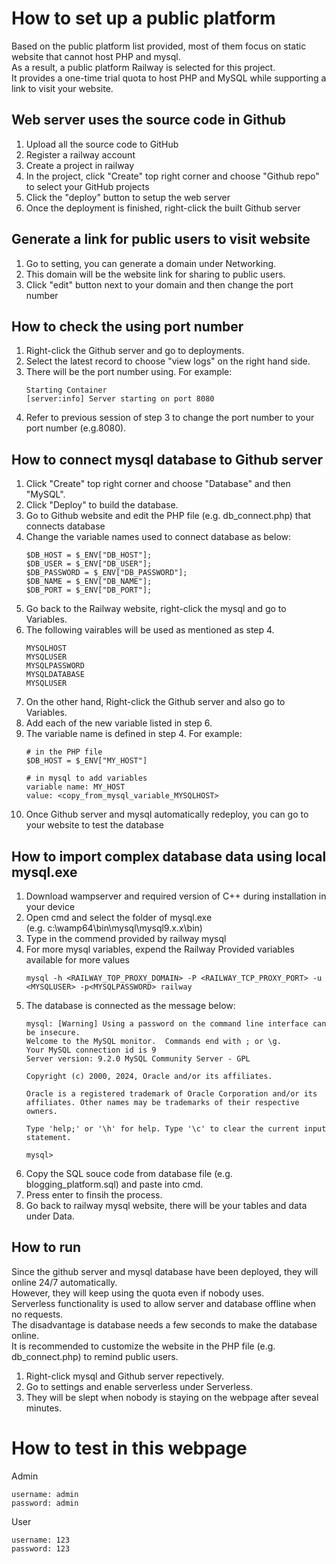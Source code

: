 # How to set up a public platform  
Based on the public platform list provided, most of them focus on static website that cannot host PHP and mysql.   
As a result, a public platform Railway is selected for this project.  
It provides a one-time trial quota to host PHP and MySQL while supporting a link to visit your website.  
## Web server uses the source code in Github  
1. Upload all the source code to GitHub  
2. Register a railway account    
3. Create a project in railway  
4. In the project, click "Create" top right corner and choose "Github repo" to select your GitHub projects
5. Click the "deploy" button to setup the web server
6. Once the deployment is finished, right-click the built Github server

## Generate a link for public users to visit website
1. Go to setting, you can generate a domain under Networking.
2. This domain will be the website link for sharing to public users.
3. Click "edit" button next to your domain and then change the port number  

## How to check the using port number
1. Right-click the Github server and go to deployments.
2. Select the latest record to choose "view logs" on the right hand side.
3. There will be the port number using. For example:
    ```
    Starting Container  
    [server:info] Server starting on port 8080
    ```
4.  Refer to previous session of step 3 to change the port number to your port number (e.g.8080).

## How to connect mysql database to Github server
1. Click "Create" top right corner and choose "Database" and then "MySQL".
2. Click "Deploy" to build the database.
3. Go to Github website and edit the PHP file (e.g. db_connect.php) that connects database
4. Change the variable names used to connect database as below:
    ```
    $DB_HOST = $_ENV["DB_HOST"];
    $DB_USER = $_ENV["DB_USER"];
    $DB_PASSWORD = $_ENV["DB_PASSWORD"];
    $DB_NAME = $_ENV["DB_NAME"];
    $DB_PORT = $_ENV["DB_PORT"];
    ```
5. Go back to the Railway website, right-click the mysql and go to Variables.
6. The following vairables will be used as mentioned as step 4.
    ```
    MYSQLHOST
    MYSQLUSER
    MYSQLPASSWORD
    MYSQLDATABASE
    MYSQLUSER
    ````
7. On the other hand, Right-click the Github server and also go to Variables.
8. Add each of the new variable listed in step 6.
9. The variable name is defined in step 4.
    For example:
    ```
    # in the PHP file
    $DB_HOST = $_ENV["MY_HOST"]
    ```
    ```
    # in mysql to add variables
    variable name: MY_HOST
    value: <copy_from_mysql_variable_MYSQLHOST>
    ```
10. Once Github server and mysql automatically redeploy, you can go to your website to test the database

## How to import complex database data using local mysql.exe
1. Download wampserver and required version of C++ during installation in your device
2. Open cmd and select the folder of mysql.exe  
   (e.g. c:\wamp64\bin\mysql\mysql9.x.x\bin)  
3. Type in the commend provided by railway mysql
4. For more mysql variables, expend the Railway Provided variables available for more values
    ```
    mysql -h <RAILWAY_TOP_PROXY_DOMAIN> -P <RAILWAY_TCP_PROXY_PORT> -u <MYSQLUSER> -p<MYSQLPASSWORD> railway
    ```
5. The database is connected as the message below:
    ```
    mysql: [Warning] Using a password on the command line interface can be insecure. 
    Welcome to the MySQL monitor.  Commands end with ; or \g. 
    Your MySQL connection id is 9 
    Server version: 9.2.0 MySQL Community Server - GPL   

    Copyright (c) 2000, 2024, Oracle and/or its affiliates. 

    Oracle is a registered trademark of Oracle Corporation and/or its 
    affiliates. Other names may be trademarks of their respective 
    owners. 

    Type 'help;' or '\h' for help. Type '\c' to clear the current input statement. 

    mysql> 
    ```
6. Copy the SQL souce code from database file (e.g. blogging_platform.sql) and paste into cmd.
7. Press enter to finsih the process.
8. Go back to railway mysql website, there will be your tables and data under Data.

## How to run
Since the github server and mysql database have been deployed, they will online 24/7 automatically.  
However, they will keep using the quota even if nobody uses.  
Serverless functionality is used to allow server and database offline when no requests.  
The disadvantage is database needs a few seconds to make the database online.  
It is recommended to customize the website in the PHP file (e.g. db_connect.php) to remind public users.

1. Right-click mysql and Github server repectively.
2. Go to settings and enable serverless under Serverless.
3. They will be slept when nobody is staying on the webpage after seveal minutes.

# How to test in this webpage
Admin
```
username: admin
password: admin
```
User
```
username: 123
password: 123
```
